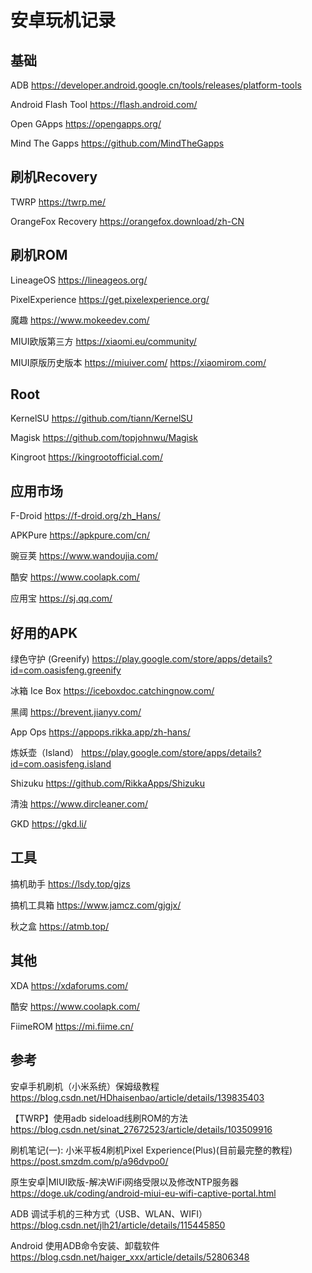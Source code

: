 # 安卓玩机记录

## 基础

ADB https://developer.android.google.cn/tools/releases/platform-tools

Android Flash Tool https://flash.android.com/

Open GApps https://opengapps.org/

Mind The Gapps https://github.com/MindTheGapps

## 刷机Recovery

TWRP https://twrp.me/

OrangeFox Recovery https://orangefox.download/zh-CN

## 刷机ROM

LineageOS https://lineageos.org/

PixelExperience https://get.pixelexperience.org/

魔趣 https://www.mokeedev.com/

MIUI欧版第三方 https://xiaomi.eu/community/

MIUI原版历史版本 https://miuiver.com/  https://xiaomirom.com/

## Root

KernelSU https://github.com/tiann/KernelSU

Magisk https://github.com/topjohnwu/Magisk

Kingroot https://kingrootofficial.com/

## 应用市场

F-Droid https://f-droid.org/zh_Hans/

APKPure https://apkpure.com/cn/

豌豆荚 https://www.wandoujia.com/

酷安 https://www.coolapk.com/

应用宝 https://sj.qq.com/

## 好用的APK

绿色守护 (Greenify) https://play.google.com/store/apps/details?id=com.oasisfeng.greenify

冰箱 Ice Box https://iceboxdoc.catchingnow.com/

黑阈 https://brevent.jianyv.com/

App Ops https://appops.rikka.app/zh-hans/

炼妖壶（Island） https://play.google.com/store/apps/details?id=com.oasisfeng.island

Shizuku https://github.com/RikkaApps/Shizuku

清浊 https://www.dircleaner.com/

GKD https://gkd.li/

## 工具

搞机助手 https://lsdy.top/gjzs

搞机工具箱 https://www.jamcz.com/gjgjx/

秋之盒 https://atmb.top/

## 其他

XDA https://xdaforums.com/

酷安 https://www.coolapk.com/ 

FiimeROM https://mi.fiime.cn/

## 参考

安卓手机刷机（小米系统）保姆级教程 https://blog.csdn.net/HDhaisenbao/article/details/139835403

【TWRP】使用adb sideload线刷ROM的方法 https://blog.csdn.net/sinat_27672523/article/details/103509916

刷机笔记(一): 小米平板4刷机Pixel Experience(Plus)(目前最完整的教程) https://post.smzdm.com/p/a96dvpo0/

原生安卓|MIUI欧版-解决WiFi网络受限以及修改NTP服务器 https://doge.uk/coding/android-miui-eu-wifi-captive-portal.html

ADB 调试手机的三种方式（USB、WLAN、WIFI） https://blog.csdn.net/jlh21/article/details/115445850

Android 使用ADB命令安装、卸载软件 https://blog.csdn.net/haiger_xxx/article/details/52806348

